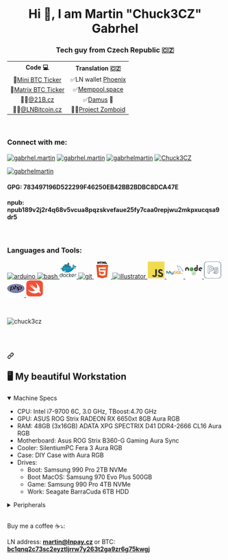 <h1 align="center">Hi 👋, I am Martin "Chuck3CZ" Gabrhel</h1>
<h3 align="center">Tech guy from Czech Republic 🇨🇿 </h3>


<table align="center">
  <tr>
    <th>Code 💻</th>
    <th>Translation 🇨🇿</th>
  </tr>
  <tr>
    <td align="center">🔄<a href="https://github.com/Chuck3CZ/ESP8266-Bitcoin-OLED-Ticker">Mini BTC Ticker</a></td>
    <td align="center">✅LN wallet <a href="https://github.com/ACINQ/phoenix/tree/master/phoenix-ios/phoenix-ios/cs.lproj">Phoenix</a></td>
  </tr>
  
  <tr>
    <td align="center">🔄<a href="https://github.com/Chuck3CZ/Bitcoin_martix_scroller">Matrix BTC Ticker</a></td>
    <td align="center">✅<a href="https://mempool.space/cs">Mempool.space</a></td>
  </tr>
  <tr>
    <td align="center">👨‍💻<a href="https://github.com/Chuck3CZ/21B.cz">@21B.cz</a></td>
    <td align="center">✅<a href="https://github.com/damus-io/damus">Damus</a>  💜</td>
  </tr>
  <tr>
     <td align="center">👨‍💻<a href="https://github.com/3CZPlay/LNBitcoin.cz">@LNBitcoin.cz</a></td>
     <td align="center">👨‍💻<a href="https://github.com/Chuck3CZ/ProjectZomboidTranslations">Project Zomboid</a></td>  
  </tr>
  <tr> <a href="https://api.qrserver.com/v1/create-qr-code/?size=150x150&data=https://github.com/Chuck3CZ" target="blank"> </a>
  </tr>
</table>


<br>

<h3 align="left">Connect with me:</h3>
<p align="left">

<a href="https://fb.com/gabrhel.martin" target="blank"><img align="center" src="https://raw.githubusercontent.com/rahuldkjain/github-profile-readme-generator/master/src/images/icons/Social/facebook.svg" alt="gabrhel.martin" height="30" width="40" /></a>
<a href="https://instagram.com/gabrhel.martin" target="blank"><img align="center" src="https://raw.githubusercontent.com/rahuldkjain/github-profile-readme-generator/master/src/images/icons/Social/instagram.svg" alt="gabrhel.martin" height="30" width="40" /></a>
<a href="https://twitter.com/gabrhelmartin" target="blank"><img align="center" src="https://raw.githubusercontent.com/rahuldkjain/github-profile-readme-generator/master/src/images/icons/Social/twitter.svg" alt="gabrhelmartin" height="30" width="40" /></a>
<a href="https://discord.gg/Chuck3CZ" target="blank"><img align="center" src="https://raw.githubusercontent.com/rahuldkjain/github-profile-readme-generator/master/src/images/icons/Social/discord.svg" alt="Chuck3CZ" height="30" width="40" /></a>
</p> <p> <a href="https://twitter.com/gabrhelmartin" target="blank"><img src="https://img.shields.io/twitter/follow/gabrhelmartin?logo=twitter&style=for-the-badge" alt="gabrhelmartin" /></a> </p>
<h4 align="left">GPG: 783497196D522299F46250EB42BB2BDBC8DCA47E</h4>

<h4 align="left">npub: npub189v2j2r4q68v5vcua8pqzskvefaue25fy7caa0repjwu2mkpxucqsa9dr5</h4>


<br>
<h3 align="left">Languages and Tools:</h3>
<p align="left"> <a href="https://www.arduino.cc/" target="_blank"> <img src="https://cdn.worldvectorlogo.com/logos/arduino-1.svg" alt="arduino" width="40" height="40"/> </a> <a href="https://www.gnu.org/software/bash/" target="_blank"> <img src="https://www.vectorlogo.zone/logos/gnu_bash/gnu_bash-icon.svg" alt="bash" width="40" height="40"/> </a> <a href="https://www.docker.com/" target="_blank"> <img src="https://raw.githubusercontent.com/devicons/devicon/master/icons/docker/docker-original-wordmark.svg" alt="docker" width="40" height="40"/> </a> <a href="https://git-scm.com/" target="_blank"> <img src="https://www.vectorlogo.zone/logos/git-scm/git-scm-icon.svg" alt="git" width="40" height="40"/> </a> <a href="https://www.w3.org/html/" target="_blank"> <img src="https://raw.githubusercontent.com/devicons/devicon/master/icons/html5/html5-original-wordmark.svg" alt="html5" width="40" height="40"/> </a> <a href="https://www.adobe.com/in/products/illustrator.html" target="_blank"> <img src="https://www.vectorlogo.zone/logos/adobe_illustrator/adobe_illustrator-icon.svg" alt="illustrator" width="40" height="40"/> </a> <a href="https://developer.mozilla.org/en-US/docs/Web/JavaScript" target="_blank"> <img src="https://raw.githubusercontent.com/devicons/devicon/master/icons/javascript/javascript-original.svg" alt="javascript" width="40" height="40"/> </a> <a href="https://www.mysql.com/" target="_blank"> <img src="https://raw.githubusercontent.com/devicons/devicon/master/icons/mysql/mysql-original-wordmark.svg" alt="mysql" width="40" height="40"/> </a> <a href="https://nodejs.org" target="_blank"> <img src="https://raw.githubusercontent.com/devicons/devicon/master/icons/nodejs/nodejs-original-wordmark.svg" alt="nodejs" width="40" height="40"/> </a> <a href="https://www.photoshop.com/en" target="_blank"> <img src="https://raw.githubusercontent.com/devicons/devicon/master/icons/photoshop/photoshop-line.svg" alt="photoshop" width="40" height="40"/> </a> <a href="https://www.php.net" target="_blank"> <img src="https://raw.githubusercontent.com/devicons/devicon/master/icons/php/php-original.svg" alt="php" width="40" height="40"/> </a> <a href="https://developer.apple.com/swift/" target="_blank"> <img src="https://raw.githubusercontent.com/devicons/devicon/master/icons/swift/swift-original.svg" alt="swift" width="40" height="40"/> </a> </p>
<br>
<p align="left"> <img src="https://komarev.com/ghpvc/?username=chuck3cz&label=Profile%20views&color=0e75b6&style=flat" alt="chuck3cz" /> </p>
<br>

<h2 dir="auto"><a id="user-content-️-my-beautiful-workstation" class="anchor" aria-hidden="true" href="#️-my-beautiful-workstation"><svg class="octicon octicon-link" viewBox="0 0 16 16" version="1.1" width="16" height="16" aria-hidden="true"><path d="m7.775 3.275 1.25-1.25a3.5 3.5 0 1 1 4.95 4.95l-2.5 2.5a3.5 3.5 0 0 1-4.95 0 .751.751 0 0 1 .018-1.042.751.751 0 0 1 1.042-.018 1.998 1.998 0 0 0 2.83 0l2.5-2.5a2.002 2.002 0 0 0-2.83-2.83l-1.25 1.25a.751.751 0 0 1-1.042-.018.751.751 0 0 1-.018-1.042Zm-4.69 9.64a1.998 1.998 0 0 0 2.83 0l1.25-1.25a.751.751 0 0 1 1.042.018.751.751 0 0 1 .018 1.042l-1.25 1.25a3.5 3.5 0 1 1-4.95-4.95l2.5-2.5a3.5 3.5 0 0 1 4.95 0 .751.751 0 0 1-.018 1.042.751.751 0 0 1-1.042.018 1.998 1.998 0 0 0-2.83 0l-2.5 2.5a1.998 1.998 0 0 0 0 2.83Z"></path></svg></a>

  <g-emoji class="g-emoji" alias="desktop_computer" fallback-src="https://github.githubassets.com/images/icons/emoji/unicode/1f5a5.png">🖥️</g-emoji> My beautiful Workstation</h2>
<p dir="auto"><a target="_blank" rel="noopener noreferrer nofollow" href="https://user-images.githubusercontent.com/55334727/233895069-d1aa1e76-3ce5-4e3d-b1ea-ee7d34bd80c2.png"> <!--  <img src="https://user-images.githubusercontent.com/55334727/233895069-d1aa1e76-3ce5-4e3d-b1ea-ee7d34bd80c2.png" style="max-width: 100%;" height="300vh" align="right"> --> </a></p>
<details open="">
  <summary>Machine Specs</summary>
<ul dir="auto">
<li>CPU: Intel i7-9700 6C, 3.0 GHz, TBoost:4.70 GHz</li>
<li>GPU: ASUS ROG Strix RADEON RX 6650xt 8GB Aura RGB</li>
<li>RAM: 48GB (3x16GB) ADATA XPG SPECTRIX D41 DDR4-2666 CL16 Aura RGB</li>
<li>Motherboard: Asus ROG Strix B360-G Gaming Aura Sync</li>
<li>Cooler: SilentiumPC Fera 3 Aura RGB</li>
<li>Case: DIY Case with Aura RGB</li>
<li>Drives:
<ul dir="auto">
<li>Boot: Samsung 990 Pro 2TB NVMe</li>
<li>Boot MacOS: Samsung 970 Evo Plus 500GB</li>
<li>Game: Samsung 990 Pro 4TB NVMe</li>
<li>Work: Seagate BarraCuda 6TB HDD</li>
</ul>
</li>
</ul>
</details>
<details>
  <summary>Peripherals</summary>
<li>Monitor: 1x Asus BE24A 1920x1200px (LAND/PORT), 1x LG24MB37PY 1920x1080,  1x Prestigio P372 1280x1024 </li>
<ul dir="auto">
<li>Keyboard: Asus TUF GAMING K5 Aura RGB</li>
<li>Mouse: Asus TUF Gaming M3 Aura RGB</li>
<li>Audio Equip:
<ul dir="auto">
<li>Speakers: Logitech 7.1 + 2x AirPort Express - AirPlay 2 + HomePod mini</li>
<li>Microphone: CM25 MkIII condenser microphone</li>
<li>Headphones: Beyerdynamic MMX150, Gamdias Hephaestus P1, AirPods Max/Pro 2.gen </li>
</ul>
</li>
</ul>
  </details>
<br>
<p>Buy me a coffee ☕⤵: </p>
<p>LN address: <b> <a href="lightning://martin@lnpay.cz">martin@lnpay.cz</a> </b> or BTC: <b> <a href="bitcoin://bc1qnq2c73sc2eyztljrrw7y263t2ga9zr6g75kwgj">bc1qnq2c73sc2eyztljrrw7y263t2ga9zr6g75kwgj</a> </b> </p>
